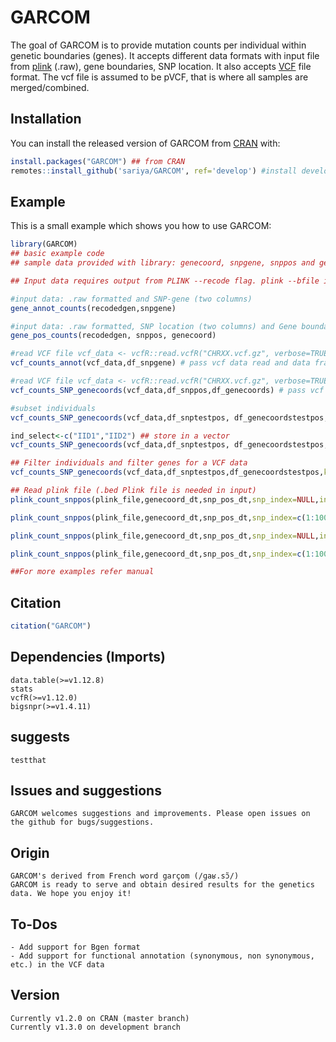 
# GARCOM

<!-- badges: start -->
<!-- badges: end -->

The goal of GARCOM is to provide mutation counts per individual within genetic boundaries (genes). It accepts different data formats with input file from [plink](https://www.cog-genomics.org/plink/1.9/index) (.raw), gene boundaries, SNP location. 
It also accepts [VCF](https://en.wikipedia.org/wiki/Variant_Call_Format) file format. The vcf file is assumed to be pVCF, that is where all samples are merged/combined.  


## Installation

You can install the released version of GARCOM from [CRAN](https://CRAN.R-project.org) with:

``` r
install.packages("GARCOM") ## from CRAN
remotes::install_github('sariya/GARCOM', ref='develop') #install develop version
```

## Example

This is a small example which shows you how to use GARCOM:

``` r
library(GARCOM)
## basic example code
## sample data provided with library: genecoord, snpgene, snppos and genecoord

## Input data requires output from PLINK --recode flag. plink --bfile input --recode A --out sample_output 

#input data: .raw formatted and SNP-gene (two columns)
gene_annot_counts(recodedgen,snpgene) 

#input data: .raw formatted, SNP location (two columns) and Gene boundaries (three columns)
gene_pos_counts(recodedgen, snppos, genecoord) 

#read VCF file vcf_data <- vcfR::read.vcfR("CHRXX.vcf.gz", verbose=TRUE)
vcf_counts_annot(vcf_data,df_snpgene) # pass vcf data read and data frame with SNP-gene annotation

#read VCF file vcf_data <- vcfR::read.vcfR("CHRXX.vcf.gz", verbose=TRUE)
vcf_counts_SNP_genecoords(vcf_data,df_snppos,df_genecoords) # pass vcf data read and data frame SNP position and third with gene coordinates

#subset individuals 
vcf_counts_SNP_genecoords(vcf_data,df_snptestpos, df_genecoordstestpos,keep_indiv=c("IID1","IID2"))

ind_select<-c("IID1","IID2") ## store in a vector
vcf_counts_SNP_genecoords(vcf_data,df_snptestpos, df_genecoordstestpos,keep_indiv=ind_select)

## Filter individuals and filter genes for a VCF data
vcf_counts_SNP_genecoords(vcf_data,df_snptestpos,df_genecoordstestpos,keep_indiv=c("IID1","IID2"),filter_gene="GENE_1") #returns a matrix of data.table class

## Read plink file (.bed Plink file is needed in input)
plink_count_snppos(plink_file,genecoord_dt,snp_pos_dt,snp_index=NULL,individual_index=NULL) # load complete data

plink_count_snppos(plink_file,genecoord_dt,snp_pos_dt,snp_index=c(1:100),individual_index=NULL) # load all invidividuals but only 100 SNPs as they are found in .bim plink file

plink_count_snppos(plink_file,genecoord_dt,snp_pos_dt,snp_index=NULL,individual_index=c(1:100)) # load first 100 invididuals but as they are found in .fam plink file and all SNPs

plink_count_snppos(plink_file,genecoord_dt,snp_pos_dt,snp_index=c(1:1000),individual_index=c(1:100)) # load first 100 invididuals but as they are found in .fam plink file and first 1000 SNPs as they found in the .bim plink file

##For more examples refer manual
```
## Citation

``` r
citation("GARCOM")
```

## Dependencies (Imports)
```
data.table(>=v1.12.8)
stats
vcfR(>=v1.12.0)
bigsnpr(>=v1.4.11)
```

## suggests
```
testthat
```

## Issues and suggestions
```
GARCOM welcomes suggestions and improvements. Please open issues on the github for bugs/suggestions.
```

## Origin
```
GARCOM's derived from French word garçom (/ɡaʁ.sɔ̃/) 
GARCOM is ready to serve and obtain desired results for the genetics data. We hope you enjoy it! 
```

## To-Dos
```
- Add support for Bgen format
- Add support for functional annotation (synonymous, non synonymous, etc.) in the VCF data
```

## Version
```
Currently v1.2.0 on CRAN (master branch)
Currently v1.3.0 on development branch

```